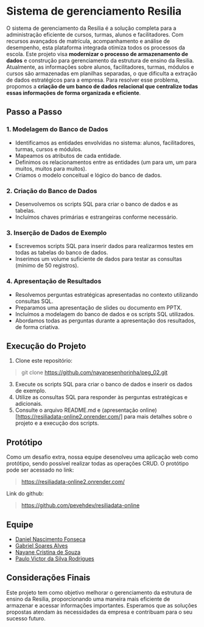 # Sistema de gerenciamento Resilia
O sistema de gerenciamento da Resilia é a solução completa para a administração eficiente de cursos, turmas, alunos e facilitadores. Com recursos avançados de matrícula, acompanhamento e análise de desempenho, esta plataforma integrada otimiza todos os processos da escola. Este projeto visa **modernizar o processo de armazenamento de dados** e construção para gerenciamento da estrutura de ensino da Resilia. Atualmente, as informações sobre alunos, facilitadores, turmas, módulos e cursos são armazenadas em planilhas separadas, o que dificulta a extração de dados estratégicos para a empresa. Para resolver esse problema, propomos a **criação de um banco de dados relacional que centralize todas essas informações de forma organizada e eficiente**.

## Passo a Passo

### 1. Modelagem do Banco de Dados
- Identificamos as entidades envolvidas no sistema: alunos, facilitadores, turmas, cursos e módulos.
- Mapeamos os atributos de cada entidade.
- Definimos os relacionamentos entre as entidades (um para um, um para muitos, muitos para muitos).
- Criamos o modelo conceitual e lógico do banco de dados.

### 2. Criação do Banco de Dados
- Desenvolvemos os scripts SQL para criar o banco de dados e as tabelas.
- Incluímos chaves primárias e estrangeiras conforme necessário.

### 3. Inserção de Dados de Exemplo
- Escrevemos scripts SQL para inserir dados para realizarmos testes em todas as tabelas do banco de dados.
- Inserimos um volume suficiente de dados para testar as consultas (mínimo de 50 registros).

### 4. Apresentação de Resultados
- Resolvemos perguntas estratégicas apresentadas no contexto utilizando consultas SQL.
- Preparamos uma apresentação de slides ou documento em PPTX.
- Incluímos a modelagem do banco de dados e os scripts SQL utilizados.
- Abordamos todas as perguntas durante a apresentação dos resultados, de forma criativa.

## Execução do Projeto
1. Clone este repositório: 
>git clone https://github.com/nayanesenhorinha/peg_02.git
3. Execute os scripts SQL para criar o banco de dados e inserir os dados de exemplo.
4. Utilize as consultas SQL para responder às perguntas estratégicas e adicionais.
5. Consulte o arquivo README.md e (apresentação online)[https://resiliadata-online2.onrender.com/] para mais detalhes sobre o projeto e a execução dos scripts.

## Protótipo
Como um desafio extra, nossa equipe desenolveu uma aplicação web como protótipo, sendo possível realizar todas as operações CRUD. O protótipo pode ser acessado no link:
> https://resiliadata-online2.onrender.com/

Link do github:
> https://github.com/pevehdev/resiliadata-online

## Equipe
- [Daniel Nascimento Fonseca](https://github.com/Dannfonseca)
- [Gabriel Soares Alves](https://github.com/Gabrielsoaresdm)
- [Nayane Cristina de Souza](https://github.com/nayanesenhorinha)
- [Paulo Victor da Silva Rodrigues](https://github.com/pevehdev)

## Considerações Finais
Este projeto tem como objetivo melhorar o gerenciamento da estrutura de ensino da Resilia, proporcionando uma maneira mais eficiente de armazenar e acessar informações importantes. Esperamos que as soluções propostas atendam às necessidades da empresa e contribuam para o seu sucesso futuro.

